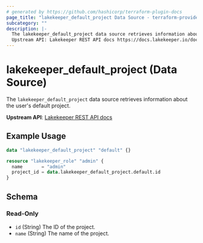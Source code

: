 ```yaml
---
# generated by https://github.com/hashicorp/terraform-plugin-docs
page_title: "lakekeeper_default_project Data Source - terraform-provider-lakekeeper"
subcategory: ""
description: |-
  The lakekeeper_default_project data source retrieves information about the user's default project.
  Upstream API: Lakekeeper REST API docs https://docs.lakekeeper.io/docs/nightly/api/management/#tag/project/operation/get_project
---
```


# lakekeeper_default_project (Data Source)

The `lakekeeper_default_project` data source retrieves information about the user's default project.

**Upstream API**: [Lakekeeper REST API docs](https://docs.lakekeeper.io/docs/nightly/api/management/#tag/project/operation/get_project)

## Example Usage

```terraform
data "lakekeeper_default_project" "default" {}

resource "lakekeeper_role" "admin" {
  name       = "admin"
  project_id = data.lakekeeper_default_project.default.id
}
```

<!-- schema generated by tfplugindocs -->
## Schema

### Read-Only

- `id` (String) The ID of the project.
- `name` (String) The name of the project.
